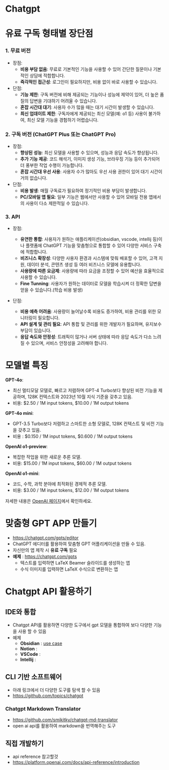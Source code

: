 # Chatgpt



# 유료 구독 형태별 장단점


### 1. **무료 버전**

- 장점:
	- **비용 부담 없음**: 무료로 기본적인 기능을 사용할 수 있어 간단한 질문이나 기본적인 상담에 적합합니다.
	- **즉각적인 접근성**: 로그인이 필요하지만, 비용 없이 바로 사용할 수 있습니다.
- 단점:
	- **기능 제한**: 구독 버전에 비해 제공되는 기능이나 성능에 제약이 있어, 더 높은 품질의 답변을 기대하기 어려울 수 있습니다.
	- **혼잡 시간대 대기**: 사용자 수가 많을 때는 대기 시간이 발생할 수 있습니다.
	- **최신 업데이트 제한**: 구독자에게 제공되는 최신 모델(예: o1 등) 사용이 불가하여, 최신 모델 기능을 경험하기 어렵습니다.

### 2. **구독 버전 (ChatGPT Plus 또는 ChatGPT Pro)**

- 장점:
	- **향상된 성능**: 최신 모델을 사용할 수 있으며, 성능과 응답 속도가 향상됩니다.
	- **추가 기능 제공**: 코드 해석기, 이미지 생성 기능, 브라우징 기능 등이 추가되어 더 풍부한 작업 수행이 가능합니다.
	- **혼잡 시간대 우선 사용**: 사용자 수가 많아도 우선 사용 권한이 있어 대기 시간이 거의 없습니다.
- 단점:
	- **비용 발생**: 매월 구독료가 필요하여 정기적인 비용 부담이 발생합니다.
	- **PC/모바일 앱 필요**: 일부 기능은 웹에서만 사용할 수 있어 모바일 전용 앱에서의 사용이 다소 제한적일 수 있습니다.
	

### 3. **API**

- 장점:
	- **유연한 통합**: 사용자가 원하는 애플리케이션(obsidian, vscode, intellij 등)이나 플랫폼에 ChatGPT 기능을 맞춤형으로 통합할 수 있어 다양한 서비스 구축에 적합합니다.
	- **비즈니스 확장성**: 다양한 사용자 환경과 시스템에 맞춰 배포할 수 있어, 고객 지원, 데이터 분석, 콘텐츠 생성 등 여러 비즈니스 모델에 유용합니다.
	- **사용량에 따른 요금제**: 사용량에 따라 요금을 조정할 수 있어 예산을 효율적으로 사용할 수 있습니다.
	- **Fine Tunning**: 사용자가 원하는 데이터로 모델을 학습시켜 더 정확한 답변을 얻을 수 있습니다.(학습 비용 발생)

- 단점:
	- **비용 예측 어려움**: 사용량이 늘어날수록 비용도 증가하여, 비용 관리를 위한 모니터링이 필요합니다.
	- **API 설계 및 관리 필요**: API 통합 및 관리를 위한 개발자가 필요하며, 유지보수 부담이 있습니다.
	- **응답 속도와 안정성**: 트래픽이 많거나 서버 상태에 따라 응답 속도가 다소 느려질 수 있으며, 서비스 안정성을 고려해야 합니다. 


# 모델별 특징

**GPT-4o**: 
- 최신 멀티모달 모델로, 빠르고 저렴하며 GPT-4 Turbo보다 향상된 비전 기능을 제공하며, 128K 컨텍스트와 2023년 10월 지식 기준을 갖추고 있음.
- 비용: $2.50 / 1M input tokens, $10.00 / 1M output tokens

**GPT-4o mini**: 
- GPT-3.5 Turbo보다 저렴하고 스마트한 소형 모델로, 128K 컨텍스트 및 비전 기능을 갖추고 있음.
- 비용 : $0.150 / 1M input tokens, $0.600 / 1M output tokens

**OpenAI o1-preview**: 
- 복잡한 작업을 위한 새로운 추론 모델.
- 비용: $15.00 / 1M input tokens, $60.00 / 1M output tokens


**OpenAI o1-mini**: 
- 코드, 수학, 과학 분야에 최적화된 경제적 추론 모델.
- 비용: $3.00 / 1M input tokens, $12.00 / 1M output tokens

자세한 내용은 [OpenAI 페이지](https://openai.com/api/pricing/)에서 확인하세요.


# 맞춤형 GPT APP 만들기

- https://chatgpt.com/gpts/editor
- ChatGPT 에디터를 활용하여 맞춤형 GPT 어플리케이션을 만들 수 있음.
- 자신만의 앱 제작 시 **유료 구독** 필요
- **예제** : https://chatgpt.com/gpts
	- 텍스트를 입력하면 LaTeX Beamer 슬라이드를 생성하는 앱
	- 수식 이미지를 입력하면 LaTeX 수식으로 변환하는 앱



# Chatgpt API 활용하기

## IDE와 통합

- Chatgpt API를 활용하면 다양한 도구에서 gpt 모델을 통합하여 보다 다양한 기능을 사용 할 수 있음
- 예제
	- **Obsidian** : [use case](./obsidian.md)
	- **Notion** : 
	- **VSCode** : 
	- **Intellij** : 



## CLI 기반 소프트웨어

- 아래 링크에서 더 다양한 도구를 탐색 할 수 있음
- https://github.com/topics/chatgpt

### Chatgpt Markdown Translator

- https://github.com/smikitky/chatgpt-md-translator
- open ai api를 활용하여 markdown을 번역해주는 도구


## 직접 개발하기
- api reference 참고할것 
- https://platform.openai.com/docs/api-reference/introduction

